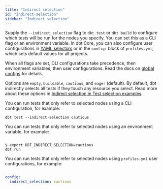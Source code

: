 ```yaml
---
title: "Indirect selection"
id: "indirect-selection"
sidebar: "Indirect selection"
---
```


Supply the `--indirect_selection` flag to `dbt test` or `dbt build` to configure which tests will be run for the nodes you specify. You can set this as a CLI flag or an environment variable. In dbt Core, you can also configure user configurations in [YAML selectors](/reference/node-selection/yaml-selectors) or in the `config:` block of `profiles.yml`, which sets default values for all projects.

When all flags are set, CLI configurations take precedence, then environment variables, then user configurations. Read the docs on [global configs](/reference/global-configs/about-global-configs) for details.

Options are `empty`, `buildable`, `cautious`, and `eager` (default). By default, dbt indirectly selects all tests if they touch any resource you select. Read more about these options in [Indirect selection in Test selection examples](/reference/node-selection/test-selection-examples?indirect-selection-mode=empty#indirect-selection).

You can run tests that only refer to selected nodes using a CLI configuration, for example:

<File name='Usage'>

```text
dbt test --indirect-selection cautious
```

</File>

You can run tests that only refer to selected nodes using an environment variable, for example:

<File name='Env var'>

```text

$ export DBT_INDIRECT_SELECTION=cautious
dbt run

```

</File>

You can run tests that only refer to selected nodes using `profiles.yml` user configurations, for example:

<File name='profiles.yml'>

```yaml

config:
  indirect_selection: cautious

```

</File>


